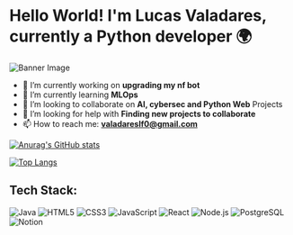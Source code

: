 # Hello World! I'm Lucas Valadares, currently a Python developer 🌍

![Banner Image]((https://i.pinimg.com/originals/93/9e/92/939e9273e3d6ef4f281cda31e9e62488.gif))

- 🔭 I’m currently working on **upgrading my nf bot**
- 🌱 I’m currently learning **MLOps**
- 👯 I’m looking to collaborate on **AI, cybersec and Python Web** Projects
- 🤔 I’m looking for help with **Finding new projects to collaborate**
- 📫 How to reach me: **valadareslf0@gmail.com**



[![Anurag's GitHub stats](https://github-readme-stats.vercel.app/api?username=Valadares24&show_icons=true&theme=radical)](https://github.com/anuraghazra/github-readme-stats)


[![Top Langs](https://github-readme-stats.vercel.app/api/top-langs/?username=Valadares24&layout=compact)](https://github.com/anuraghazra/github-readme-stats)


## Tech Stack:


![Java](https://img.shields.io/badge/-Java-007396?style=flat-square&logo=java&logoColor=white)
![HTML5](https://img.shields.io/badge/-HTML5-E34F26?style=flat-square&logo=html5&logoColor=white)
![CSS3](https://img.shields.io/badge/-CSS3-1572B6?style=flat-square&logo=css3&logoColor=white)
![JavaScript](https://img.shields.io/badge/-JavaScript-F7DF1E?style=flat-square&logo=javascript&logoColor=black)
![React](https://img.shields.io/badge/-React-61DAFB?style=flat-square&logo=react&logoColor=white)
![Node.js](https://img.shields.io/badge/-Node.js-339933?style=flat-square&logo=nodedotjs&logoColor=white)
![PostgreSQL](https://img.shields.io/badge/-PostgreSQL-336791?style=flat-square&logo=postgresql&logoColor=white)
![Notion](https://img.shields.io/badge/-Notion-000000?style=flat-square&logo=notion&logoColor=white)

